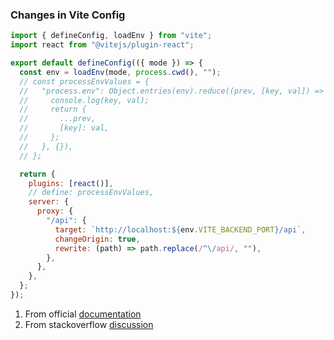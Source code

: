 ### Changes in Vite Config

```js
import { defineConfig, loadEnv } from "vite";
import react from "@vitejs/plugin-react";

export default defineConfig(({ mode }) => {
  const env = loadEnv(mode, process.cwd(), "");
  // const processEnvValues = {
  //   "process.env": Object.entries(env).reduce((prev, [key, val]) => {
  //     console.log(key, val);
  //     return {
  //       ...prev,
  //       [key]: val,
  //     };
  //   }, {}),
  // };

  return {
    plugins: [react()],
    // define: processEnvValues,
    server: {
      proxy: {
        "/api": {
          target: `http://localhost:${env.VITE_BACKEND_PORT}/api`,
          changeOrigin: true,
          rewrite: (path) => path.replace(/^\/api/, ""),
        },
      },
    },
  };
});
```

1. From official [documentation](https://vitejs.dev/config/#using-environment-variables-in-config)
2. From stackoverflow [discussion](https://stackoverflow.com/questions/75265156/how-to-add-environment-variables-in-vite-config-js-for-a-react-project)
